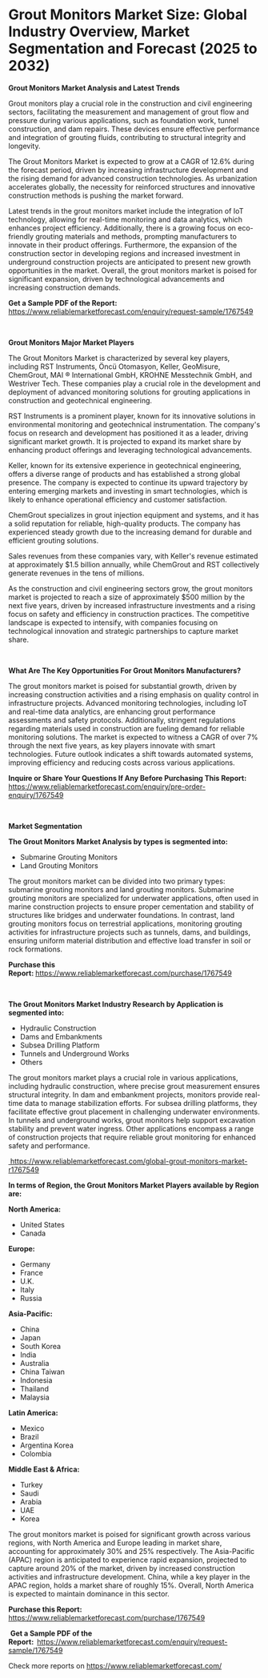 <p><h1>Grout Monitors Market Size: Global Industry Overview, Market Segmentation and Forecast (2025 to 2032)</h1></p><p><strong>Grout Monitors Market Analysis and Latest Trends</strong></p>
<p><p>Grout monitors play a crucial role in the construction and civil engineering sectors, facilitating the measurement and management of grout flow and pressure during various applications, such as foundation work, tunnel construction, and dam repairs. These devices ensure effective performance and integration of grouting fluids, contributing to structural integrity and longevity.</p><p>The Grout Monitors Market is expected to grow at a CAGR of 12.6% during the forecast period, driven by increasing infrastructure development and the rising demand for advanced construction technologies. As urbanization accelerates globally, the necessity for reinforced structures and innovative construction methods is pushing the market forward. </p><p>Latest trends in the grout monitors market include the integration of IoT technology, allowing for real-time monitoring and data analytics, which enhances project efficiency. Additionally, there is a growing focus on eco-friendly grouting materials and methods, prompting manufacturers to innovate in their product offerings. Furthermore, the expansion of the construction sector in developing regions and increased investment in underground construction projects are anticipated to present new growth opportunities in the market. Overall, the grout monitors market is poised for significant expansion, driven by technological advancements and increasing construction demands.</p></p>
<p><strong>Get a Sample PDF of the Report:&nbsp;</strong> <a href="https://www.reliablemarketforecast.com/enquiry/request-sample/1767549?utm_campaign=2876&utm_medium=2&utm_source=Github&utm_content=ia&utm_term=27022025&utm_id=grout-monitors">https://www.reliablemarketforecast.com/enquiry/request-sample/1767549</a></p>
<p>&nbsp;</p>
<p><strong>Grout Monitors Major Market Players</strong></p>
<p><p>The Grout Monitors Market is characterized by several key players, including RST Instruments, Öncü Otomasyon, Keller, GeoMisure, ChemGrout, MAI ® International GmbH, KROHNE Messtechnik GmbH, and Westriver Tech. These companies play a crucial role in the development and deployment of advanced monitoring solutions for grouting applications in construction and geotechnical engineering.</p><p>RST Instruments is a prominent player, known for its innovative solutions in environmental monitoring and geotechnical instrumentation. The company's focus on research and development has positioned it as a leader, driving significant market growth. It is projected to expand its market share by enhancing product offerings and leveraging technological advancements.</p><p>Keller, known for its extensive experience in geotechnical engineering, offers a diverse range of products and has established a strong global presence. The company is expected to continue its upward trajectory by entering emerging markets and investing in smart technologies, which is likely to enhance operational efficiency and customer satisfaction.</p><p>ChemGrout specializes in grout injection equipment and systems, and it has a solid reputation for reliable, high-quality products. The company has experienced steady growth due to the increasing demand for durable and efficient grouting solutions.</p><p>Sales revenues from these companies vary, with Keller's revenue estimated at approximately $1.5 billion annually, while ChemGrout and RST collectively generate revenues in the tens of millions. </p><p>As the construction and civil engineering sectors grow, the grout monitors market is projected to reach a size of approximately $500 million by the next five years, driven by increased infrastructure investments and a rising focus on safety and efficiency in construction practices. The competitive landscape is expected to intensify, with companies focusing on technological innovation and strategic partnerships to capture market share.</p></p>
<p>&nbsp;</p>
<p><strong>What Are The Key Opportunities For Grout Monitors Manufacturers?</strong></p>
<p><p>The grout monitors market is poised for substantial growth, driven by increasing construction activities and a rising emphasis on quality control in infrastructure projects. Advanced monitoring technologies, including IoT and real-time data analytics, are enhancing grout performance assessments and safety protocols. Additionally, stringent regulations regarding materials used in construction are fueling demand for reliable monitoring solutions. The market is expected to witness a CAGR of over 7% through the next five years, as key players innovate with smart technologies. Future outlook indicates a shift towards automated systems, improving efficiency and reducing costs across various applications.</p></p>
<p><strong>Inquire or Share Your Questions If Any Before Purchasing This Report:</strong> <a href="https://www.reliablemarketforecast.com/enquiry/pre-order-enquiry/1767549?utm_campaign=2876&utm_medium=2&utm_source=Github&utm_content=ia&utm_term=27022025&utm_id=grout-monitors">https://www.reliablemarketforecast.com/enquiry/pre-order-enquiry/1767549</a></p>
<p>&nbsp;</p>
<p><strong>Market Segmentation</strong></p>
<p><strong>The Grout Monitors Market Analysis by types is segmented into:</strong></p>
<p><ul><li>Submarine Grouting Monitors</li><li>Land Grouting Monitors</li></ul></p>
<p><p>The grout monitors market can be divided into two primary types: submarine grouting monitors and land grouting monitors. Submarine grouting monitors are specialized for underwater applications, often used in marine construction projects to ensure proper cementation and stability of structures like bridges and underwater foundations. In contrast, land grouting monitors focus on terrestrial applications, monitoring grouting activities for infrastructure projects such as tunnels, dams, and buildings, ensuring uniform material distribution and effective load transfer in soil or rock formations.</p></p>
<p><strong>Purchase this Report:&nbsp;</strong><a href="https://www.reliablemarketforecast.com/purchase/1767549?utm_campaign=2876&utm_medium=2&utm_source=Github&utm_content=ia&utm_term=27022025&utm_id=grout-monitors">https://www.reliablemarketforecast.com/purchase/1767549</a></p>
<p>&nbsp;</p>
<p><strong>The Grout Monitors Market Industry Research by Application is segmented into:</strong></p>
<p><ul><li>Hydraulic Construction</li><li>Dams and Embankments</li><li>Subsea Drilling Platform</li><li>Tunnels and Underground Works</li><li>Others</li></ul></p>
<p><p>The grout monitors market plays a crucial role in various applications, including hydraulic construction, where precise grout measurement ensures structural integrity. In dam and embankment projects, monitors provide real-time data to manage stabilization efforts. For subsea drilling platforms, they facilitate effective grout placement in challenging underwater environments. In tunnels and underground works, grout monitors help support excavation stability and prevent water ingress. Other applications encompass a range of construction projects that require reliable grout monitoring for enhanced safety and performance.</p></p>
<p><a href="https://www.reliablemarketforecast.com/global-grout-monitors-market-r1767549?utm_campaign=2876&utm_medium=2&utm_source=Github&utm_content=ia&utm_term=27022025&utm_id=grout-monitors">&nbsp;https://www.reliablemarketforecast.com/global-grout-monitors-market-r1767549</a></p>
<p><strong>In terms of Region, the Grout Monitors Market Players available by Region are:</strong></p>
<p>
    <p> <strong> North America: </strong>
        <ul>
            <li>United States</li>
            <li>Canada</li>
        </ul>
        </p> 
    <p> <strong> Europe: </strong>
        <ul>
            <li>Germany</li>
            <li>France</li>
            <li>U.K.</li>
            <li>Italy</li>
            <li>Russia</li>
        </ul>
        </p> 
    <p> <strong> Asia-Pacific: </strong>
        <ul>
            <li>China</li>
            <li>Japan</li>
            <li>South Korea</li>
            <li>India</li>
            <li>Australia</li>
            <li>China Taiwan</li>
            <li>Indonesia</li>
            <li>Thailand</li>
            <li>Malaysia</li>
        </ul>
        </p> 
    <p> <strong> Latin America: </strong>
        <ul>
            <li>Mexico</li>
            <li>Brazil</li>
            <li>Argentina Korea</li>
            <li>Colombia</li>
        </ul>
        </p> 
    <p> <strong> Middle East & Africa: </strong>
        <ul>
            <li>Turkey</li>
            <li>Saudi</li>
            <li>Arabia</li>
            <li>UAE</li>
            <li>Korea</li>
        </ul>
    </p>
    </p>
<p><p>The grout monitors market is poised for significant growth across various regions, with North America and Europe leading in market share, accounting for approximately 30% and 25% respectively. The Asia-Pacific (APAC) region is anticipated to experience rapid expansion, projected to capture around 20% of the market, driven by increased construction activities and infrastructure development. China, while a key player in the APAC region, holds a market share of roughly 15%. Overall, North America is expected to maintain dominance in this sector.</p></p>
<p><strong>Purchase this Report: </strong><a href="https://www.reliablemarketforecast.com/purchase/1767549?utm_campaign=2876&utm_medium=2&utm_source=Github&utm_content=ia&utm_term=27022025&utm_id=grout-monitors">https://www.reliablemarketforecast.com/purchase/1767549</a></p>
<p>&nbsp;<strong>Get a Sample PDF of the Report:&nbsp;&nbsp;</strong><a href="https://www.reliablemarketforecast.com/enquiry/request-sample/1767549?utm_campaign=2876&utm_medium=2&utm_source=Github&utm_content=ia&utm_term=27022025&utm_id=grout-monitors">https://www.reliablemarketforecast.com/enquiry/request-sample/1767549</a></p>
<p><strong></strong></p>
<p>Check more reports on <a href="https://www.reliablemarketforecast.com/?utm_campaign=2876&utm_medium=2&utm_source=Github&utm_content=ia&utm_term=27022025&utm_id=grout-monitors">https://www.reliablemarketforecast.com/</a></p>